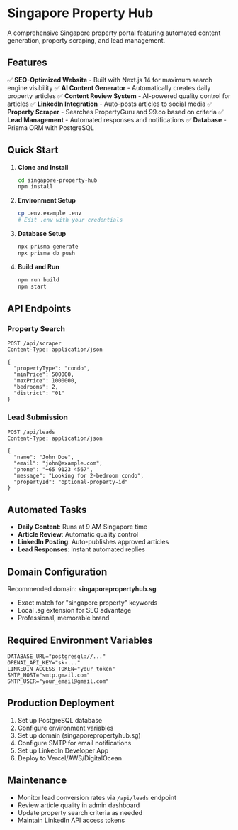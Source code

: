 # Singapore Property Hub

A comprehensive Singapore property portal featuring automated content generation, property scraping, and lead management.

<!-- Reliable Image System with multi-CDN fallback deployed on 2025-01-09 -->

## Features

✅ **SEO-Optimized Website** - Built with Next.js 14 for maximum search engine visibility
✅ **AI Content Generator** - Automatically creates daily property articles
✅ **Content Review System** - AI-powered quality control for articles
✅ **LinkedIn Integration** - Auto-posts articles to social media
✅ **Property Scraper** - Searches PropertyGuru and 99.co based on criteria
✅ **Lead Management** - Automated responses and notifications
✅ **Database** - Prisma ORM with PostgreSQL

## Quick Start

1. **Clone and Install**
   ```bash
   cd singapore-property-hub
   npm install
   ```

2. **Environment Setup**
   ```bash
   cp .env.example .env
   # Edit .env with your credentials
   ```

3. **Database Setup**
   ```bash
   npx prisma generate
   npx prisma db push
   ```

4. **Build and Run**
   ```bash
   npm run build
   npm start
   ```

## API Endpoints

### Property Search
```
POST /api/scraper
Content-Type: application/json

{
  "propertyType": "condo",
  "minPrice": 500000,
  "maxPrice": 1000000,
  "bedrooms": 2,
  "district": "01"
}
```

### Lead Submission
```
POST /api/leads
Content-Type: application/json

{
  "name": "John Doe",
  "email": "john@example.com",
  "phone": "+65 9123 4567",
  "message": "Looking for 2-bedroom condo",
  "propertyId": "optional-property-id"
}
```

## Automated Tasks

- **Daily Content**: Runs at 9 AM Singapore time
- **Article Review**: Automatic quality control
- **LinkedIn Posting**: Auto-publishes approved articles
- **Lead Responses**: Instant automated replies

## Domain Configuration

Recommended domain: **singaporepropertyhub.sg**
- Exact match for "singapore property" keywords
- Local .sg extension for SEO advantage
- Professional, memorable brand

## Required Environment Variables

```env
DATABASE_URL="postgresql://..."
OPENAI_API_KEY="sk-..."
LINKEDIN_ACCESS_TOKEN="your_token"
SMTP_HOST="smtp.gmail.com"
SMTP_USER="your_email@gmail.com"
```

## Production Deployment

1. Set up PostgreSQL database
2. Configure environment variables
3. Set up domain (singaporepropertyhub.sg)
4. Configure SMTP for email notifications
5. Set up LinkedIn Developer App
6. Deploy to Vercel/AWS/DigitalOcean

## Maintenance

- Monitor lead conversion rates via `/api/leads` endpoint
- Review article quality in admin dashboard
- Update property search criteria as needed
- Maintain LinkedIn API access tokens